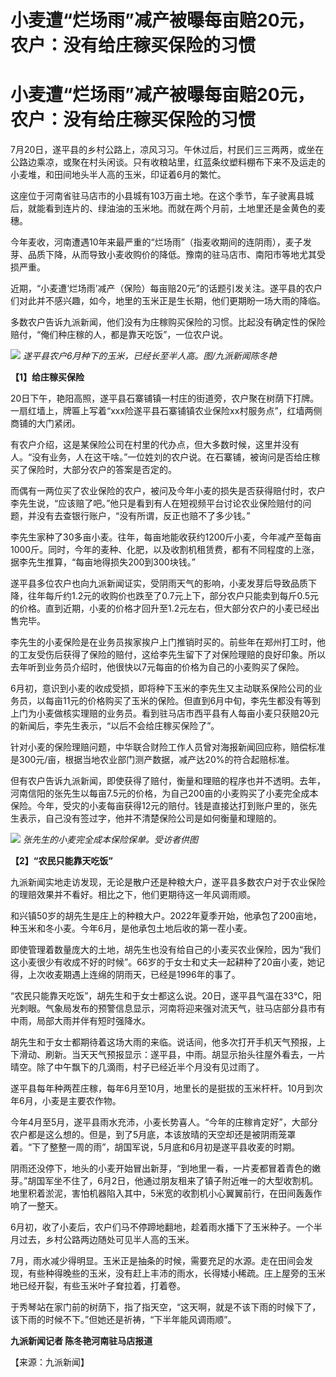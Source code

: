 # 小麦遭“烂场雨”减产被曝每亩赔20元，农户：没有给庄稼买保险的习惯

# 小麦遭“烂场雨”减产被曝每亩赔20元，农户：没有给庄稼买保险的习惯

7月20日，遂平县的乡村公路上，凉风习习。午休过后，村民们三三两两，或坐在公路边乘凉，或聚在村头闲谈。只有收粮站里，红蓝条纹塑料棚布下来不及运走的小麦堆，和田间地头半人高的玉米，印证着6月的繁忙。

这座位于河南省驻马店市的小县城有103万亩土地。在这个季节，车子驶离县城后，就能看到连片的、绿油油的玉米地。而就在两个月前，土地里还是金黄色的麦穗。

今年麦收，河南遭遇10年来最严重的“烂场雨”（指麦收期间的连阴雨），麦子发芽、品质下降，从而导致小麦收购价的降低。豫南的驻马店市、南阳市等地尤其受损严重。

近期，“小麦遭‘烂场雨’减产（保险）每亩赔20元”的话题引发关注。遂平县的农户们对此并不感兴趣，如今，地里的玉米正是生长期，他们更期盼一场大雨的降临。

多数农户告诉九派新闻，他们没有为庄稼购买保险的习惯。比起没有确定性的保险赔付，“俺们种庄稼的人，都是靠天吃饭”，一位农户说。

![](https://inews.gtimg.com/om_bt/O6cxbszvIeqU6zf3ZnGdPQ_9geyiVeJLjxkyhkv_uK8yAAA/1000)
_遂平县农户6月种下的玉米，已经长至半人高。图/九派新闻陈冬艳_

**【1】给庄稼买保险**

20日下午，艳阳高照，遂平县石寨铺镇一村庄的街道旁，农户聚在树荫下打牌。一扇红墙上，牌匾上写着“xxx险遂平县石寨铺镇农业保险xx村服务点”，红墙两侧商铺的大门紧闭。

有农户介绍，这是某保险公司在村里的代办点，但大多数时候，这里并没有人。“没有业务，人在这干啥。”一位姓刘的农户说。在石寨铺，被询问是否给庄稼买了保险时，大部分农户的答案是否定的。

而偶有一两位买了农业保险的农户，被问及今年小麦的损失是否获得赔付时，农户李先生说，“应该赔了吧。”他只是看到有人在短视频平台讨论农业保险赔付的问题，并没有去查银行账户，“没有所谓，反正也赔不了多少钱。”

李先生家种了30多亩小麦。往年，每亩地能收获约1200斤小麦，今年减产至每亩1000斤。同时，今年的麦种、化肥，以及收割机租赁费，都有不同程度的上涨，据李先生推算，“每亩地得损失200到300块钱。”

遂平县多位农户也向九派新闻证实，受阴雨天气的影响，小麦发芽后导致品质下降，往年每斤约1.2元的收购价也跌至了0.7元上下，部分农户只能卖到每斤0.5元的价格。直到近期，小麦的价格才回升至1.2元左右，但大部分农户的小麦已经出售完毕。

李先生的小麦保险是在业务员挨家挨户上门推销时买的。前些年在郑州打工时，他的工友受伤后获得了保险的赔付，这给李先生留下了对保险理赔的良好印象。所以去年听到业务员介绍时，他很快以7元每亩的价格为自己的小麦购买了保险。

6月初，意识到小麦的收成受损，即将种下玉米的李先生又主动联系保险公司的业务员，以每亩11元的价格购买了玉米的保险。但直到6月中旬，李先生都没有等到上门为小麦做核实理赔的业务员。看到驻马店市西平县有人每亩小麦只获赔20元的新闻后，李先生表示，“以后不会给庄稼买保险了”。

针对小麦的保险理赔问题，中华联合财险工作人员曾对海报新闻回应称，赔偿标准是300元/亩，根据当地农业部门测产数据，减产达20%的符合起赔标准。

但有农户告诉九派新闻，即使获得了赔付，衡量和理赔的程序也并不透明。去年，河南信阳的张先生以每亩7.5元的价格，为自己200亩的小麦购买了小麦完全成本保险。今年，受灾的小麦每亩获得12元的赔付。钱是直接达打到账户里的，张先生表示，自己没有签过字，他并不清楚保险公司是如何衡量和理赔的。

![](https://inews.gtimg.com/om_bt/OSgI7zq6y6VboeVeQXATiy2sE38LMe7Gjs5uq4goiX6VYAA/1000)
_张先生的小麦完全成本保险保单。受访者供图_

**【2】“农民只能靠天吃饭”**

九派新闻实地走访发现，无论是散户还是种粮大户，遂平县多数农户对于农业保险的理赔效果并不看好。相比之下，他们更期待这一年风调雨顺。

和兴镇50岁的胡先生是庄上的种粮大户。2022年夏季开始，他承包了200亩地，种玉米和冬小麦。今年6月，是他承包土地后收的第一茬小麦。

即使管理着数量庞大的土地，胡先生也没有给自己的小麦买农业保险，因为“我们这小麦很少有收成不好的时候”。66岁的于女士和丈夫一起耕种了20亩小麦，她记得，上次收麦期遇上连绵的阴雨天，已经是1996年的事了。

“农民只能靠天吃饭”，胡先生和于女士都这么说。20日，遂平县气温在33℃，阳光刺眼。气象局发布的预警信息显示，河南将迎来强对流天气，驻马店部分县市有中雨，局部大雨并伴有短时强降水。

胡先生和于女士都期待着这场大雨的来临。说话间，他多次打开手机天气预报，上下滑动、刷新。当天天气预报显示：遂平县，中雨。胡显示抬头往屋外看去，一片晴空。除了中午飘下的几滴雨，村子已经近半个月没有见过雨了。

遂平县每年种两茬庄稼，每年6月至10月，地里长的是挺拔的玉米杆杆。10月到次年6月，小麦是主要农作物。

今年4月至5月，遂平县雨水充沛，小麦长势喜人。“今年的庄稼肯定好”，大部分农户都是这么想的。但是，到了5月底，本该放晴的天空却还是被阴雨笼罩着。“下了整整一周的雨”，胡国军说，5月底和6月初是遂平县收麦的时期。

阴雨还没停下，地头的小麦开始冒出新芽，“到地里一看，一片麦都冒着青色的嫩芽。”胡国军坐不住了，6月2日，他通过朋友租来了镇子附近唯一的大型收割机。地里积着淤泥，害怕机器陷入其中，5米宽的收割机小心翼翼前行，在田间轰轰作响了一整天。

6月初，收了小麦后，农户们马不停蹄地翻地，趁着雨水播下了玉米种子。一个半月过去，乡村公路两边随处可见半人高的玉米。

7月，雨水减少得明显。玉米正是抽条的时候，需要充足的水源。走在田间会发现，有些种得晚些的玉米，没有赶上丰沛的雨水，长得矮小稀疏。庄上屋旁的玉米地已经开裂，有些玉米叶子耷拉着，打着卷。

于秀琴站在家门前的树荫下，指了指天空，“这天啊，就是不该下雨的时候下了，该下雨的时候不下。”但她还是祈祷，“下半年能风调雨顺”。

**九派新闻记者 陈冬艳河南驻马店报道**

【来源：九派新闻】


